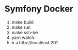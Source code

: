 # Symfony Docker

1) make build
2) make run
3) make ssh-be
4) yarn watch
5) ir a http://localhost:201
